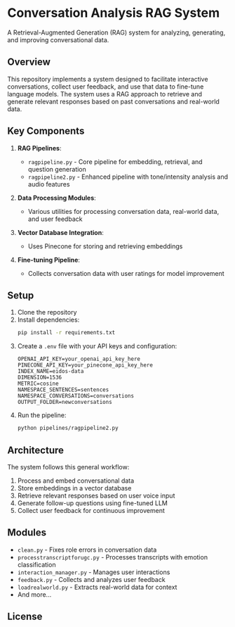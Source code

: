 # Conversation Analysis RAG System

A Retrieval-Augmented Generation (RAG) system for analyzing, generating, and improving conversational data.

## Overview

This repository implements a system designed to facilitate interactive conversations, collect user feedback, and use that data to fine-tune language models. The system uses a RAG approach to retrieve and generate relevant responses based on past conversations and real-world data.

## Key Components

1. **RAG Pipelines**:
   - `ragpipeline.py` - Core pipeline for embedding, retrieval, and question generation
   - `ragpipeline2.py` - Enhanced pipeline with tone/intensity analysis and audio features

2. **Data Processing Modules**:
   - Various utilities for processing conversation data, real-world data, and user feedback

3. **Vector Database Integration**:
   - Uses Pinecone for storing and retrieving embeddings

4. **Fine-tuning Pipeline**:
   - Collects conversation data with user ratings for model improvement

## Setup

1. Clone the repository
2. Install dependencies:
   ```bash
   pip install -r requirements.txt
   ```
3. Create a `.env` file with your API keys and configuration:
   ```
   OPENAI_API_KEY=your_openai_api_key_here
   PINECONE_API_KEY=your_pinecone_api_key_here
   INDEX_NAME=eidos-data
   DIMENSION=1536
   METRIC=cosine
   NAMESPACE_SENTENCES=sentences
   NAMESPACE_CONVERSATIONS=conversations
   OUTPUT_FOLDER=newconversations
   ```
4. Run the pipeline:
   ```bash
   python pipelines/ragpipeline2.py
   ```

## Architecture

The system follows this general workflow:
1. Process and embed conversational data
2. Store embeddings in a vector database
3. Retrieve relevant responses based on user voice input
4. Generate follow-up questions using fine-tuned LLM
5. Collect user feedback for continuous improvement

## Modules

- `clean.py` - Fixes role errors in conversation data
- `processtranscriptforugc.py` - Processes transcripts with emotion classification
- `interaction_manager.py` - Manages user interactions
- `feedback.py` - Collects and analyzes user feedback
- `loadrealworld.py` - Extracts real-world data for context
- And more...

## License
